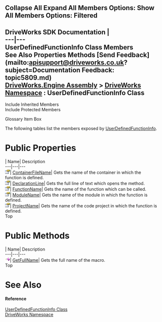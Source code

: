        

 Collapse All Expand All  Members Options: Show All  Members Options: Filtered   
---  
DriveWorks SDK Documentation  |   
---|---  
UserDefinedFunctionInfo Class Members   
See Also Properties Methods [Send Feedback](mailto:apisupport@driveworks.co.uk?subject=Documentation Feedback: topic5809.md)  
[DriveWorks.Engine Assembly](topic2156.md) > [DriveWorks Namespace](topic2159.md) : UserDefinedFunctionInfo Class  
---  
  
Include Inherited Members    
Include Protected Members  


Glossary Item Box

The following tables list the members exposed by [UserDefinedFunctionInfo](topic5809.md).

# Public Properties

| Name| Description  
---|---|---  
![Public Property](dotnetimages/publicProperty.gif)| [ContainerFileName](topic5816.md)| Gets the name of the container in which the function is defined.   
![Public Property](dotnetimages/publicProperty.gif)| [DeclarationLine](topic5817.md)| Gets the full line of text which opens the method.   
![Public Property](dotnetimages/publicProperty.gif)| [FunctionName](topic5818.md)| Gets the name of the function which can be called.   
![Public Property](dotnetimages/publicProperty.gif)| [ModuleName](topic5819.md)| Gets the name of the module in which the function is defined.   
![Public Property](dotnetimages/publicProperty.gif)| [ProjectName](topic5820.md)| Gets the name of the code project in which the function is defined.   
Top

# Public Methods

| Name| Description  
---|---|---  
![Public Method](dotnetimages/publicMethod.gif)| [GetFullName](topic5815.md)| Gets the full name of the macro.   
Top

# See Also

#### Reference

[UserDefinedFunctionInfo Class](topic5809.md)   
[DriveWorks Namespace](topic2159.md)


